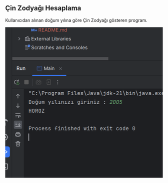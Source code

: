 ## Çin Zodyağı Hesaplama

Kullanıcıdan alınan doğum yılına göre Çin Zodyağı gösteren program.

![](cin.png)